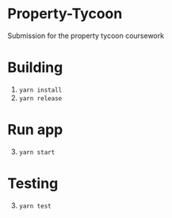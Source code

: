 # Property-Tycoon

Submission for the property tycoon coursework

# Building

1. `yarn install`
2. `yarn release`

# Run app

3. `yarn start`

# Testing
3. `yarn test`
